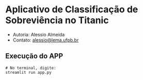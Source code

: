 # Aplicativo de Classificação de Sobreviência no Titanic

- Autoria: Alessio Almeida
- Contato: alessio@lema.ufpb.br

## Execução do APP
```
# No terminal, digite:
streamlit run app.py
```